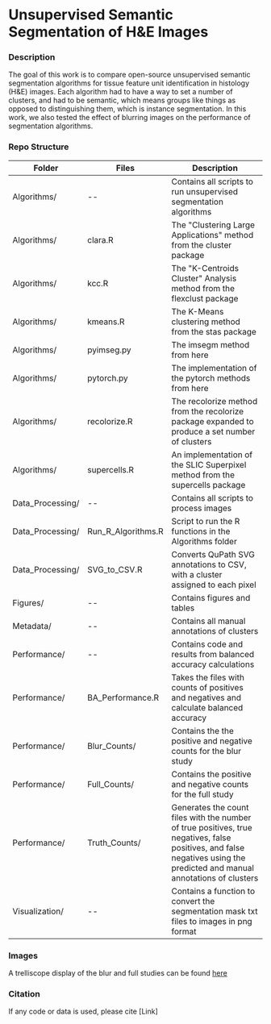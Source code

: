 # Unsupervised Semantic Segmentation of H&E Images

### Description

The goal of this work is to compare open-source unsupervised semantic segmentation algorithms for tissue feature unit identification in histology (H&E) images. Each algorithm had to have a way to set a number of clusters, and had to be semantic, which means groups like things as opposed to distinguishing them, which is instance segmentation. In this work, we also tested the effect of blurring images on the performance of segmentation algorithms.

### Repo Structure 

| Folder | Files | Description |
|--------|-------|-------------|
|Algorithms/ | -- | Contains all scripts to run unsupervised segmentation algorithms |
|Algorithms/ | clara.R | The "Clustering Large Applications" method from the cluster package |
|Algorithms/ | kcc.R | The "K-Centroids Cluster" Analysis method from the flexclust package |
|Algorithms/ | kmeans.R | The K-Means clustering method from the stas package |
|Algorithms/ | pyimseg.py | The imsegm method from here | 
|Algorithms/ | pytorch.py | The implementation of the pytorch methods from here |
|Algorithms/ | recolorize.R | The recolorize method from the recolorize package expanded to produce a set number of clusters |
|Algorithms/ | supercells.R | An implementation of the SLIC Superpixel method from the supercells package |
|Data_Processing/ | -- | Contains all scripts to process images |
|Data_Processing/ | Run_R_Algorithms.R | Script to run the R functions in the Algorithms folder |
|Data_Processing/ | SVG_to_CSV.R | Converts QuPath SVG annotations to CSV, with a cluster assigned to each pixel |
|Figures/ | -- | Contains figures and tables |
|Metadata/ | -- | Contains all manual annotations of clusters |
|Performance/ | -- | Contains code and results from balanced accuracy calculations |
|Performance/ | BA_Performance.R | Takes the files with counts of positives and negatives and calculate balanced accuracy |
|Performance/ | Blur_Counts/ | Contains the the positive and negative counts for the blur study |
|Performance/ | Full_Counts/ | Contains the positive and negative counts for the full study |
|Performance/ | Truth_Counts/ | Generates the count files with the number of true positives, true negatives, false positives, and false negatives using the predicted and manual annotations of clusters |
|Visualization/ | -- | Contains a function to convert the segmentation mask txt files to images in png format |

### Images

A trelliscope display of the blur and full studies can be found [here](https://pnnl-hubmap-proteoform-suite.github.io/unsupervisedsegmentation.io/)

### Citation 

If any code or data is used, please cite [Link]

